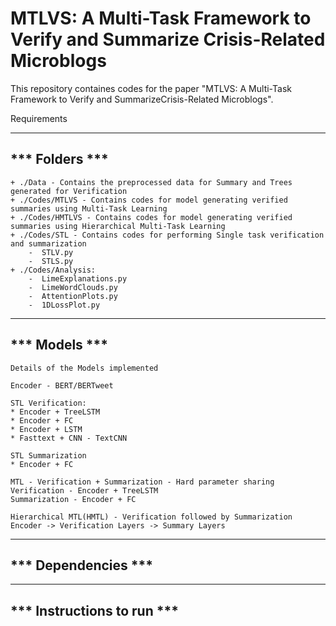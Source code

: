 # MTLVS: A Multi-Task Framework to Verify and Summarize Crisis-Related Microblogs

This repository containes codes for the paper "MTLVS: A Multi-Task Framework to Verify and SummarizeCrisis-Related Microblogs".

Requirements

------------------------------------------
*** Folders ***
------------------------------------------

~~~
+ ./Data - Contains the preprocessed data for Summary and Trees generated for Verification
+ ./Codes/MTLVS - Contains codes for model generating verified summaries using Multi-Task Learning 
+ ./Codes/HMTLVS - Contains codes for model generating verified summaries using Hierarchical Multi-Task Learning
+ ./Codes/STL - Contains codes for performing Single task verification and summarization
	-  STLV.py
	-  STLS.py
+ ./Codes/Analysis:
	-  LimeExplanations.py
	-  LimeWordClouds.py
	-  AttentionPlots.py
	-  1DLossPlot.py
~~~

------------------------------------------
*** Models ***
------------------------------------------
~~~
Details of the Models implemented

Encoder - BERT/BERTweet

STL Verification:
* Encoder + TreeLSTM
* Encoder + FC
* Encoder + LSTM
* Fasttext + CNN - TextCNN

STL Summarization
* Encoder + FC

MTL - Verification + Summarization - Hard parameter sharing
Verification - Encoder + TreeLSTM
Summarization - Encoder + FC

Hierarchical MTL(HMTL) - Verification followed by Summarization
Encoder -> Verification Layers -> Summary Layers
~~~

------------------------------------------
*** Dependencies ***
------------------------------------------


------------------------------------------
*** Instructions to run ***
------------------------------------------
